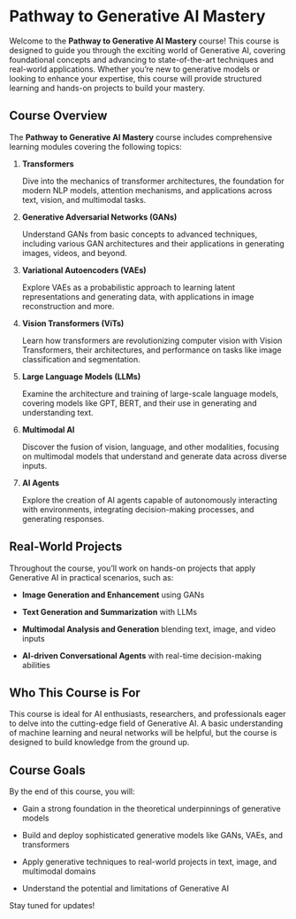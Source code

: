 # **Pathway to Generative AI Mastery**

Welcome to the **Pathway to Generative AI Mastery** course! This course is designed to guide you through the exciting world of Generative AI, covering foundational concepts and advancing to state-of-the-art techniques and real-world applications. Whether you’re new to generative models or looking to enhance your expertise, this course will provide structured learning and hands-on projects to build your mastery.

## **Course Overview**

The **Pathway to Generative AI Mastery** course includes comprehensive learning modules covering the following topics:

1. **Transformers**
    
    Dive into the mechanics of transformer architectures, the foundation for modern NLP models, attention mechanisms, and applications across text, vision, and multimodal tasks.

2. **Generative Adversarial Networks (GANs)**
    
    Understand GANs from basic concepts to advanced techniques, including various GAN architectures and their applications in generating images, videos, and beyond.

3. **Variational Autoencoders (VAEs)**
    
    Explore VAEs as a probabilistic approach to learning latent representations and generating data, with applications in image reconstruction and more.

4. **Vision Transformers (ViTs)**
    
    Learn how transformers are revolutionizing computer vision with Vision Transformers, their architectures, and performance on tasks like image classification and segmentation.

5. **Large Language Models (LLMs)**
    
    Examine the architecture and training of large-scale language models, covering models like GPT, BERT, and their use in generating and understanding text.

6. **Multimodal AI**
    
    Discover the fusion of vision, language, and other modalities, focusing on multimodal models that understand and generate data across diverse inputs.

7. **AI Agents**
    
    Explore the creation of AI agents capable of autonomously interacting with environments, integrating decision-making processes, and generating responses.

## **Real-World Projects**

Throughout the course, you’ll work on hands-on projects that apply Generative AI in practical scenarios, such as:

- **Image Generation and Enhancement** using GANs

- **Text Generation and Summarization** with LLMs

- **Multimodal Analysis and Generation** blending text, image, and video inputs

- **AI-driven Conversational Agents** with real-time decision-making abilities

## **Who This Course is For**

This course is ideal for AI enthusiasts, researchers, and professionals eager to delve into the cutting-edge field of Generative AI. A basic understanding of machine learning and neural networks will be helpful, but the course is designed to build knowledge from the ground up.

## **Course Goals**

By the end of this course, you will:

- Gain a strong foundation in the theoretical underpinnings of generative models
    
- Build and deploy sophisticated generative models like GANs, VAEs, and transformers

- Apply generative techniques to real-world projects in text, image, and multimodal domains

- Understand the potential and limitations of Generative AI
    
Stay tuned for updates!
